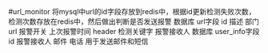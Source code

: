 #url_monitor
将mysql中url的id字段存放到redis中，根据id更新检测失败次数，检测次数存放在redis中，然后做出判断是否发送报警
数据库 url字段  id 描述 部门  url  报警开关  上次报警时间  header  检测关键字  报警接收人
数据库 user_info字段  id 报警接收人 邮件 电话  用于发送邮件和短信